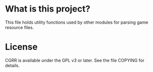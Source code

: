 What is this project?
=====================

This file holds utility functions used by other modules for parsing game
resource files.

License
=======

CGRR is available under the GPL v3 or later. See the file COPYING for details.
